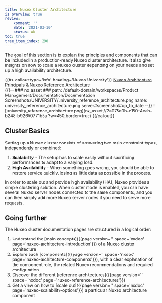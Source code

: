 ```yaml
---
title: Nuxeo Cluster Architecture
is_overview: true
review:
    comment: ''
    date: '2021-03-10'
    status: ok
toc: true
tree_item_index: 290
---
```


The goal of this section is to explain the principles and components that can be included in a production-ready Nuxeo cluster architecture. It also give insights on how to scale a Nuxeo cluster depending on your needs and set up a high availability architecture.

{{#> callout type='info' heading='Nuxeo University'}}
[Nuxeo Architecture Principals](https://university.nuxeo.com/learn/public/course/view/elearning/137/expert-session-disaster-recovery) & 
[Nuxeo Reference Architecture](https://university.nuxeo.com/learn/course/external/view/elearning/201/NuxeoReferenceArchitecture)</br>
{{!--     ### nx_asset ###
    path: /default-domain/workspaces/Product Management/Documentation/Documentation Screenshots/UNIVERSITY/university_reference_architecture.png
    name: university_reference_architecture.png
    server#screenshot#up_to_date
--}}
![university_reference_architecture.png](nx_asset://2a075e0b-c150-4eeb-b248-b92650771b5a ?w=450,border=true)
{{/callout}}

## Cluster Basics

Setting up a Nuxeo cluster consists of answering two main constraint types, independently or combined:
1. **Scalability** - The setup has to scale easily without sacrificing performances to adapt to a varying load.
1. **High Availability** - When something goes wrong, you should be able to restore service quickly, losing as little data as possible in the process.

In order to scale out and provide high availability (HA), Nuxeo provides a simple clustering solution. When cluster mode is enabled, you can have several Nuxeo server nodes connected to the same components, and you can then simply add more Nuxeo server nodes if you need to serve more requests.


## Going further

The Nuxeo cluster documentation pages are structured in a logical order:
1. Understand the [main concepts]({{page version='' space='nxdoc' page='nuxeo-architecture-introduction'}}) of a Nuxeo cluster architecture 
1. Explore each [components]({{page version='' space='nxdoc' page='nuxeo-architecture-components'}}), with a clear explanation of the component role, the related Nuxeo recommendations and required configuration
1. Discover the different [reference architectures]({{page version='' space='nxdoc' page='nuxeo-reference-architectures'}})
1. Get a view on how to [scale out]({{page version='' space='nxdoc' page='nuxeo-scalability-options'}}) a particular Nuxeo architecture component

